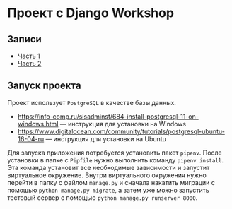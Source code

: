 # Проект c Django Workshop
## Записи 

* [Часть 1](https://www.youtube.com/watch?v=G-7T5Z5lQ84&feature=youtu.be)
* [Часть 2](https://www.youtube.com/watch?v=1oPErRxx_aE&feature=youtu.be)

## Запуск проекта 

Проект использует `PostgreSQL` в качестве базы данных.

* https://info-comp.ru/sisadminst/684-install-postgresql-11-on-windows.html — инструкция для установки на Windows
* https://www.digitalocean.com/community/tutorials/postgresql-ubuntu-16-04-ru — инструкция для установки на Ubuntu

Для запуска приложения потребуется установить пакет `pipenv`. После установки в папке с `Pipfile` нужно выполнить команду `pipenv install`. Эта команда установит все необходимые зависимости и запустит виртуальное окружение. Внутри виртуального окружения нужно перейти в папку с файлом `manage.py` и сначала накатить миграции с помощью `python manage.py migrate`, а затем уже можно запустить тестовый сервер с помощью `python manage.py runserver 8000`.

